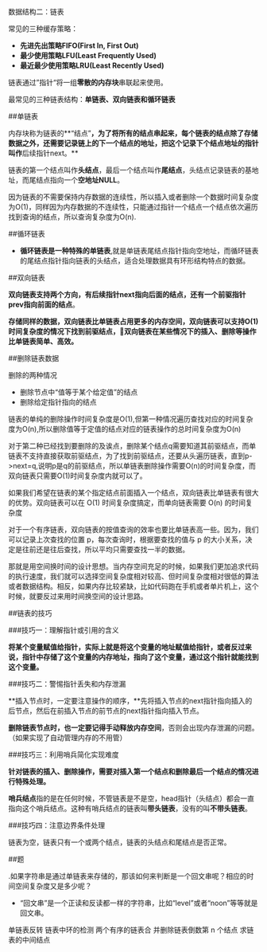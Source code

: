 数据结构二：链表

常见的三种缓存策略：
 - **先进先出策略FIFO(First In, First Out)**
 - **最少使用策略LFU(Least Frequently Used)**
 - **最近最少使用策略LRU(Least Recently Used)**
 
链表通过”指针“将一组**零散的内存块**串联起来使用。


最常见的三种链表结构：**单链表、双向链表和循环链表**

##单链表

内存块称为链表的**“结点”**，为了将所有的结点串起来，每个链表的结点除了存储数据之外，还需要记录链上的下一个结点的地址，把这个记录下个结点地址的指针叫作**后续指针next。**

链表的第一个结点叫作**头结点**，最后一个结点叫作**尾结点**，头结点记录链表的基地址，而尾结点指向一个**空地址NULL**。

因为链表的不需要保持内存数据的连续性，所以插入或者删除一个数据时间复杂度为O(1)，同样因为内存数据的不连续性，只能通过指针一个结点一个结点依次遍历找到查询的结点，所以查询复杂度为O(n).

##循环链表

- **循环链表是一种特殊的单链表**,就是单链表尾结点指针指向空地址，而循环链表的尾结点指针指向链表的头结点，适合处理数据具有环形结构特点的数据。

##双向链表

**双向链表支持两个方向，有后续指针next指向后面的结点，还有一个前驱指针prev指向前面的结点**。

**存储同样的数据，双向链表比单链表占用更多的内存空间，双向链表可以支持O(1)时间复杂度的情况下找到前驱结点，🙆双向链表在某些情况下的插入、删除等操作比单链表简单、高效。**

##删除链表数据

删除的两种情况
 - 删除节点中“值等于某个给定值”的结点
 - 删除给定指针指向的结点

链表的单纯的删除操作时间复杂度是O(1),但第一种情况遍历查找对应的时间复杂度为O(n),所以删除值等于定值的结点对应的链表操作的总时间复杂度为O(n)

对于第二种已经找到要删除的及诶点，删除某个结点q需要知道其前驱结点，而单链表不支持直接获取前驱结点，为了找到前驱结点，还要从头遍历链表，直到p->next=q,说明p是q的前驱结点，所以单链表删除操作需要O(n)的时间复杂度，而双向链表只需要O(1)时间复杂度内就可以了。

如果我们希望在链表的某个指定结点前面插入一个结点，双向链表比单链表有很大的优势。双向链表可以在 O(1) 时间复杂度搞定，而单向链表需要 O(n) 的时间复杂度

对于一个有序链表，双向链表的按值查询的效率也要比单链表高一些。因为，我们可以记录上次查找的位置 p，每次查询时，根据要查找的值与 p 的大小关系，决定是往前还是往后查找，所以平均只需要查找一半的数据。

那就是用空间换时间的设计思想。当内存空间充足的时候，如果我们更加追求代码的执行速度，我们就可以选择空间复杂度相对较高、但时间复杂度相对很低的算法或者数据结构。相反，如果内存比较紧缺，比如代码跑在手机或者单片机上，这个时候，就要反过来用时间换空间的设计思路。

##链表的技巧

###技巧一：理解指针或引用的含义

**将某个变量赋值给指针，实际上就是将这个变量的地址赋值给指针，或者反过来说，指针中存储了这个变量的内存地址，指向了这个变量，通过这个指针就能找到这个变量。**

###技巧二：警惕指针丢失和内存泄漏

**插入节点时，一定要注意操作的顺序，**先将插入节点的next指针指向插入的后节点，然后在前插入节点的前节点的next指针指向插入节点。

**删除链表节点时，也一定要记得手动释放内存空间**，否则会出现内存泄漏的问题。（如果实现了自动管理内存的不用管）

###技巧三：利用哨兵简化实现难度

**针对链表的插入、删除操作，需要对插入第一个结点和删除最后一个结点的情况进行特殊处理。**

**哨兵结点**指的是在任何时候，不管链表是不是空，head指针（头结点）都会一直指向这个哨兵结点。这种有哨兵结点的链表叫**带头链表**，没有的叫**不带头链表**。

###技巧四：注意边界条件处理

链表为空，链表只有一个或两个结点，链表的头结点和尾结点是否正常。

##题

.如果字符串是通过单链表来存储的，那该如何来判断是一个回文串呢？相应的时间空间复杂度又是多少呢？
- “回文串”是一个正读和反读都一样的字符串，比如“level”或者“noon”等等就是回文串。

单链表反转
链表中环的检测
两个有序的链表合
并删除链表倒数第 n 个结点
求链表的中间结点